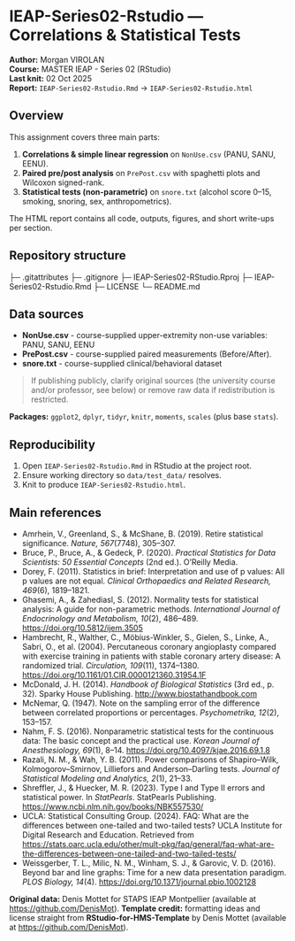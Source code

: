 # IEAP-Series02-Rstudio — Correlations & Statistical Tests

**Author:** Morgan VIROLAN  
**Course:** MASTER IEAP - Series 02 (RStudio)  
**Last knit:** 02 Oct 2025  
**Report:** `IEAP-Series02-Rstudio.Rmd` → `IEAP-Series02-Rstudio.html`

## Overview
This assignment covers three main parts:
1. **Correlations & simple linear regression** on `NonUse.csv` (PANU, SANU, EENU).
2. **Paired pre/post analysis** on `PrePost.csv` with spaghetti plots and Wilcoxon signed-rank.
3. **Statistical tests (non-parametric)** on `snore.txt` (alcohol score 0–15, smoking, snoring, sex, anthropometrics).

The HTML report contains all code, outputs, figures, and short write-ups per section.

## Repository structure

├─ .gitattributes
├─ .gitignore
├─ IEAP-Series02-RStudio.Rproj
├─ IEAP-Series02-Rstudio.Rmd
├─ LICENSE
└─ README.md

## Data sources
- **NonUse.csv** - course-supplied upper-extremity non-use variables: PANU, SANU, EENU 
- **PrePost.csv** - course-supplied paired measurements (Before/After).
- **snore.txt** - course-supplied clinical/behavioral dataset

> If publishing publicly, clarify original sources (the university course and/or professor, see below) or remove raw data if redistribution is restricted.

**Packages:** `ggplot2`, `dplyr`, `tidyr`, `knitr`, `moments`, `scales` (plus base `stats`).

## Reproducibility
1. Open `IEAP-Series02-Rstudio.Rmd` in RStudio at the project root.  
2. Ensure working directory so `data/test_data/` resolves.  
3. Knit to produce `IEAP-Series02-Rstudio.html`. 

## Main references 

- Amrhein, V., Greenland, S., & McShane, B. (2019). Retire statistical significance. *Nature, 567*(7748), 305–307.
- Bruce, P., Bruce, A., & Gedeck, P. (2020). *Practical Statistics for Data Scientists: 50 Essential Concepts* (2nd ed.). O’Reilly Media.
- Dorey, F. (2011). Statistics in brief: Interpretation and use of p values: All p values are not equal. *Clinical Orthopaedics and Related Research, 469*(6), 1819–1821.
- Ghasemi, A., & Zahediasl, S. (2012). Normality tests for statistical analysis: A guide for non-parametric methods. *International Journal of Endocrinology and Metabolism, 10*(2), 486–489. https://doi.org/10.5812/ijem.3505
- Hambrecht, R., Walther, C., Möbius-Winkler, S., Gielen, S., Linke, A., Sabri, O., et al. (2004). Percutaneous coronary angioplasty compared with exercise training in patients with stable coronary artery disease: A randomized trial. *Circulation, 109*(11), 1374–1380. https://doi.org/10.1161/01.CIR.0000121360.31954.1F
- McDonald, J. H. (2014). *Handbook of Biological Statistics* (3rd ed., p. 32). Sparky House Publishing. http://www.biostathandbook.com
- McNemar, Q. (1947). Note on the sampling error of the difference between correlated proportions or percentages. *Psychometrika, 12*(2), 153–157.
- Nahm, F. S. (2016). Nonparametric statistical tests for the continuous data: The basic concept and the practical use. *Korean Journal of Anesthesiology, 69*(1), 8–14. https://doi.org/10.4097/kjae.2016.69.1.8
- Razali, N. M., & Wah, Y. B. (2011). Power comparisons of Shapiro–Wilk, Kolmogorov–Smirnov, Lilliefors and Anderson–Darling tests. *Journal of Statistical Modeling and Analytics, 2*(1), 21–33.
- Shreffler, J., & Huecker, M. R. (2023). Type I and Type II errors and statistical power. In *StatPearls*. StatPearls Publishing. https://www.ncbi.nlm.nih.gov/books/NBK557530/
- UCLA: Statistical Consulting Group. (2024). FAQ: What are the differences between one-tailed and two-tailed tests? UCLA Institute for Digital Research and Education. Retrieved from https://stats.oarc.ucla.edu/other/mult-pkg/faq/general/faq-what-are-the-differences-between-one-tailed-and-two-tailed-tests/
- Weissgerber, T. L., Milic, N. M., Winham, S. J., & Garovic, V. D. (2016). Beyond bar and line graphs: Time for a new data presentation paradigm. *PLOS Biology, 14*(4). https://doi.org/10.1371/journal.pbio.1002128


**Original data:**  Denis Mottet for STAPS IEAP Montpellier (available at https://github.com/DenisMot).
**Template credit:** formatting ideas and license straight from **RStudio-for-HMS-Template** by Denis Mottet (available at https://github.com/DenisMot).
